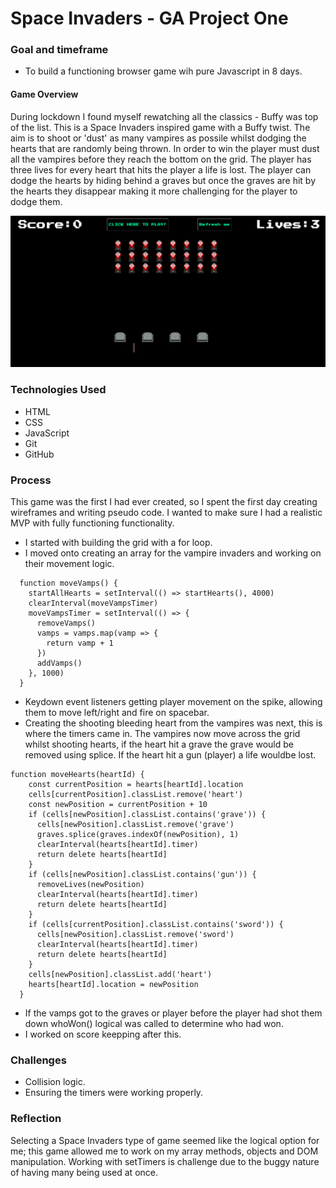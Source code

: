 # Space Invaders - GA Project One

### Goal and timeframe 

- To build a functioning browser game wih pure Javascript in 8 days. 

#### Game Overview

During lockdown I found myself rewatching all the classics - Buffy was top of the list. This is a Space Invaders inspired game with a Buffy twist. The aim is to shoot or 'dust' as many vampires as possile whilst dodging the hearts that are randomly being thrown. In order to win the player must dust all the vampires before they reach the bottom on the grid. The player has three lives for every heart that hits the player a life is lost. The player can dodge the hearts by hiding behind a graves but once the graves are hit by the hearts they disappear making it more challenging for the player to dodge them. 

![Wireframe Screenshot](assets/project-one.png)

### Technologies Used

- HTML
- CSS
- JavaScript
- Git 
- GitHub

### Process

This game was the first I had ever created, so I spent the first day creating wireframes and writing pseudo code. I wanted to make sure I had a realistic MVP with fully functioning functionality.<br>
- I started with building the grid with a for loop. 
- I moved onto creating an array for the vampire invaders and working on their movement logic.

```
  function moveVamps() {
    startAllHearts = setInterval(() => startHearts(), 4000)
    clearInterval(moveVampsTimer)
    moveVampsTimer = setInterval(() => {
      removeVamps()
      vamps = vamps.map(vamp => {
        return vamp + 1
      })
      addVamps()
    }, 1000)
  }
```

- Keydown event listeners getting player movement on the spike, allowing them to move left/right and fire on spacebar.
- Creating the shooting bleeding heart from the vampires was next, this is where the timers came in. The vampires now move across the grid whilst shooting hearts, if the heart hit a grave the grave would be removed using splice. If the heart hit a gun (player) a life wouldbe lost. 

```
function moveHearts(heartId) {
    const currentPosition = hearts[heartId].location
    cells[currentPosition].classList.remove('heart')
    const newPosition = currentPosition + 10
    if (cells[newPosition].classList.contains('grave')) {
      cells[newPosition].classList.remove('grave')
      graves.splice(graves.indexOf(newPosition), 1)
      clearInterval(hearts[heartId].timer)
      return delete hearts[heartId]
    }
    if (cells[newPosition].classList.contains('gun')) {
      removeLives(newPosition)
      clearInterval(hearts[heartId].timer)
      return delete hearts[heartId]
    }
    if (cells[currentPosition].classList.contains('sword')) {
      cells[newPosition].classList.remove('sword')
      clearInterval(hearts[heartId].timer)
      return delete hearts[heartId]
    }
    cells[newPosition].classList.add('heart')
    hearts[heartId].location = newPosition
  }
```
- If the vamps got to the graves or player before the player had shot them down whoWon() logical was called to determine who had won. 
- I worked on score keepping after this. 


### Challenges 
 - Collision logic.
 - Ensuring the timers were working properly.

### Reflection 

Selecting a Space Invaders type of game seemed like the logical option for me; this game allowed me to work on my array methods, objects and DOM manipulation. Working with setTimers is challenge due to the buggy nature of having many being used at once. 





